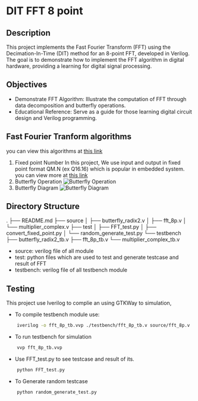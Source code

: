 # DIT FFT 8 point

## Description
This project implements the Fast Fourier Transform (FFT) using the Decimation-In-Time (DIT) method for an 8-point FFT, developed in Verilog. The goal is to demonstrate how to implement the FFT algorithm in digital hardware, providing a learning for digital signal processing.
## Objectives
- Demonstrate FFT Algorithm: Illustrate the computation of FFT through data decomposition and butterfly operations.
- Educational Reference: Serve as a guide for those learning digital circuit design and Verilog programming.
## Fast Fourier Tranform algorithms
you can view this algorithms at [this link](https://builtin.com/articles/fast-fourier-transform)
1. Fixed point Number
In this project, We use input and output in fixed point format QM.N (ex Q16.16) which is popular in embedded system.
you can view more at [this link](https://www.sciencedirect.com/topics/computer-science/fixed-point-number)
2. Butterfly Operation
![Butterfly Operation](https://www.researchgate.net/profile/Fan-Zhang-253/publication/318671319/figure/fig2/AS:519858850721792@1500955416834/butterfly-operation.png)
3. Butterfly Diagram
![Butterfly Diagram](https://www.researchgate.net/profile/Yun-Chen-41/publication/224358754/figure/fig2/AS:393627625902104@1470859547786/Signal-flow-graph-of-an-8-point-DIT-FFT.png)

## Directory Structure
.
├── README.md
├── source
│   ├── butterfly_radix2.v
│   ├── fft_8p.v
│   └── multiplier_complex.v
├── test
│   ├── FFT_test.py
│   ├── convert_fixed_point.py
│   └── random_generate_test.py
└── testbench
    ├── butterfly_radix2_tb.v
    ├── fft_8p_tb.v
    └── multiplier_complex_tb.v

* source: verilog file of all module
* test: python files which are used to test and generate testcase and result of FFT
* testbench: verilog file of all testbench module 
##
## Testing
This project use Iverilog to complie an using GTKWay to simulation,
* To compile testbench module use:
``` bash
    iverilog -o fft_8p_tb.vvp ./testbench/fft_8p_tb.v source/fft_8p.v  source/butterfly_radix2.v source/multiplier_complex.v
```

* To run testbench for simulation 
``` bash
    vvp fft_8p_tb.vvp
```
* Use FFT_test.py to see testcase and result of its.
``` bash
    python FFT_test.py
```

* To Generate random testcase
``` bash
    python random_generate_test.py
```
